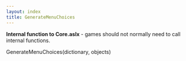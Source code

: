```yaml
---
layout: index
title: GenerateMenuChoices
---
```


<b>Internal function to Core.aslx</b> - games should not normally need to call internal functions.

GenerateMenuChoices(dictionary, objects)
